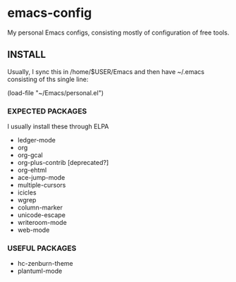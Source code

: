 # emacs-config
My personal Emacs configs, consisting mostly of configuration of free
tools.

## INSTALL

Usually, I sync this in /home/$USER/Emacs and then have ~/.emacs
consisting of ths single line:

  (load-file "~/Emacs/personal.el")

### EXPECTED PACKAGES

I usually install these through ELPA

 - ledger-mode
 - org
 - org-gcal
 - org-plus-contrib [deprecated?]
 - org-ehtml
 - ace-jump-mode
 - multiple-cursors
 - icicles
 - wgrep
 - column-marker
 - unicode-escape
 - writeroom-mode
 - web-mode

### USEFUL PACKAGES

  - hc-zenburn-theme
  - plantuml-mode
